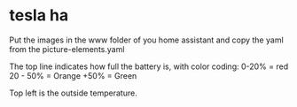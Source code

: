 # tesla ha
Put the images in the www folder of you home assistant and copy the yaml from the picture-elements.yaml


The top line indicates how full the battery is, with color coding:
0-20% = red
20 - 50% = Orange
+50% = Green

Top left is the outside temperature.
